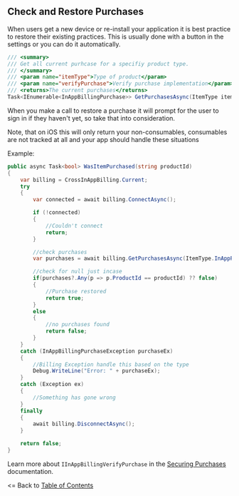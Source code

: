 ## Check and Restore Purchases
When users get a new device or re-install your application it is best practice to restore their existing practices. This is usually done with a button in the settings or you can do it automatically.

```csharp
/// <summary>
/// Get all current purhcase for a specifiy product type.
/// </summary>
/// <param name="itemType">Type of product</param>
/// <param name="verifyPurchase">Verify purchase implementation</param>
/// <returns>The current purchases</returns>
Task<IEnumerable<InAppBillingPurchase>> GetPurchasesAsync(ItemType itemType, IInAppBillingVerifyPurchase verifyPurchase = null);
```

When you make a call to restore a purchase it will prompt for the user to sign in if they haven't yet, so take that into consideration.

Note, that on iOS this will only return your non-consumables, consumables are not tracked at all and your app should handle these situations

Example:
```csharp
public async Task<bool> WasItemPurchased(string productId)
{
    var billing = CrossInAppBilling.Current;
    try
    { 
        var connected = await billing.ConnectAsync();

        if (!connected)
        {
            //Couldn't connect
            return;
        }

        //check purchases
        var purchases = await billing.GetPurchasesAsync(ItemType.InAppPurchase);

        //check for null just incase
        if(purchases?.Any(p => p.ProductId == productId) ?? false)
        {
            //Purchase restored
            return true;
        }
        else
        {
            //no purchases found
            return false;
        }
    }    
    catch (InAppBillingPurchaseException purchaseEx)
    {
        //Billing Exception handle this based on the type
        Debug.WriteLine("Error: " + purchaseEx);
    }
    catch (Exception ex)
    {
        //Something has gone wrong
    }
    finally
    {    
        await billing.DisconnectAsync();
    }

    return false;
}
```

Learn more about `IInAppBillingVerifyPurchase` in the [Securing Purchases](SecuringPurchases.md) documentation.


<= Back to [Table of Contents](README.md)